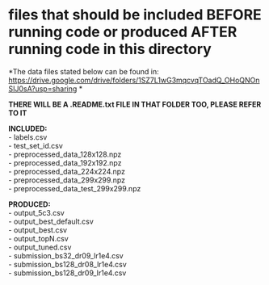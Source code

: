 # files that should be included BEFORE running code or produced AFTER running code in this directory

*The data files stated below can be found in: https://drive.google.com/drive/folders/1SZ7L1wG3mqcvqTOadQ_OHoQNOnSIJ0sA?usp=sharing *  
  
**THERE WILL BE A .README.txt FILE IN THAT FOLDER TOO, PLEASE REFER TO IT**  

**INCLUDED:**  
	- labels.csv  
	- test_set_id.csv  
	- preprocessed_data_128x128.npz  
	- preprocessed_data_192x192.npz  
	- preprocessed_data_224x224.npz  
	- preprocessed_data_299x299.npz  
	- preprocessed_data_test_299x299.npz  

**PRODUCED:**   
	- output_5c3.csv  
	- output_best_default.csv  
	- output_best.csv  
	- output_topN.csv  
	- output_tuned.csv  
	- submission_bs32_dr09_lr1e4.csv  
	- submission_bs128_dr08_lr1e4.csv  
	- submission_bs128_dr09_lr1e4.csv  